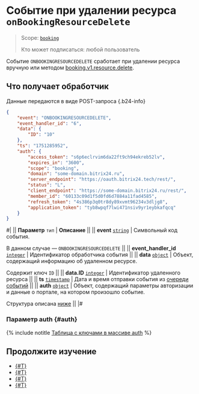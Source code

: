 # Событие при удалении ресурса `onBookingResourceDelete`

> Scope: [`booking`](../../../scopes/permissions.md)
>
> Кто может подписаться: любой пользователь

Событие `ONBOOKINGRESOURCEDELETE` сработает при удалении ресурса вручную или методом [booking.v1.resource.delete](../booking-v1-resource-delete.md).

## Что получает обработчик

Данные передаются в виде POST-запроса {.b24-info}

```json
{
    "event": "ONBOOKINGRESOURCEDELETE",
    "event_handler_id": "6",
    "data": {
        "ID": "10"
    },
    "ts": "1751285952",
    "auth": {
        "access_token": "s6p6eclrvim6da22ft9ch94ekreb52lv",
        "expires_in": "3600",
        "scope": "booking",
        "domain": "some-domain.bitrix24.ru",
        "server_endpoint": "https://oauth.bitrix24.tech/rest/",
        "status": "L",
        "client_endpoint": "https://some-domain.bitrix24.ru/rest/",
        "member_id": "60133c09d1f5d0fd6d7884a11fad4585",
        "refresh_token": "4s386p3q0tr8dy89xvmt96234v3dljg8",
        "application_token": "tyb8wpqf7lwi471nsiv9yr1eybkafqcq"
    }
}
```

#|
|| **Параметр**
`тип` | **Описание** ||
|| **event**
[`string`](../../../data-types.md) | Символьный код события.

В данном случае — `ONBOOKINGRESOURCEDELETE` ||
|| **event_handler_id**
[`integer`](../../../data-types.md) | Идентификатор обработчика события ||
|| **data**
[`object`](../../../data-types.md) | Объект, содержащий информацию об удаленном ресурсе.

Содержит ключ `ID` ||
|| **data.ID**
[`integer`](../../../data-types.md) | Идентификатор удаленного ресурса ||
|| **ts**
[`timestamp`](../../../data-types.md) | Дата и время отправки события из [очереди событий](../../../events/index.md) ||
|| **auth**
[`object`](../../../data-types.md) | Объект, содержащий параметры авторизации и данные о портале, на котором произошло событие.

Структура описана [ниже](#auth) ||
|#

### Параметр auth {#auth}

{% include notitle [Таблица с ключами в массиве auth](../../../../_includes/auth-params-in-events.md) %}

## Продолжите изучение

- [{#T}](../../../events/index.md)
- [{#T}](../../../events/event-bind.md)
- [{#T}](./on-booking-resource-add.md)
- [{#T}](./on-booking-resource-update.md)